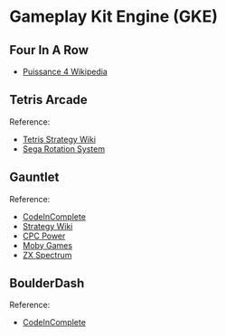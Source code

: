 # Gameplay Kit Engine (GKE)

## Four In A Row

 * [Puissance 4 Wikipedia](https://fr.wikipedia.org/wiki/Puissance_4)

## Tetris Arcade

Reference:
 * [Tetris Strategy Wiki](https://strategywiki.org/wiki/Tetris)
 * [Sega Rotation System](https://tetris.wiki/Sega_Rotation)

## Gauntlet

Reference:
 * [CodeInComplete](https://codeincomplete.com/articles/javascript-gauntlet/)
 * [Strategy Wiki](https://strategywiki.org/wiki/Gauntlet)
 * [CPC Power](https://www.cpc-power.com/index.php?page=detail&num=960)
 * [Moby Games](https://www.mobygames.com/game/1837/gauntlet/screenshots/cpc/)
 * [ZX Spectrum](https://zxart.ee/eng/software/games/rpg/dungeon-crawl/gauntlet/)

## BoulderDash

Reference:
 * [CodeInComplete](https://codeincomplete.com/articles/javascript-boulderdash/)
